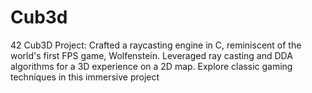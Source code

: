 # Cub3d
42 Cub3D Project: Crafted a raycasting engine in C, reminiscent of the world's first FPS game, Wolfenstein. Leveraged ray casting and DDA algorithms for a 3D experience on a 2D map. Explore classic gaming techniques in this immersive project

